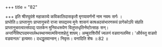+++
title = "82"

+++
इति श्रीरघुवंशे महाकाव्ये कविकालिदासकृतौ मृगयावर्णनों नाम नवमः सर्गः ।  
प्राप्तेति॥ प्राप्तानुगः प्राप्तानुचरो राजा सपद्यस्य मुनेः शासनं काषअठसंभारणरूपं प्रागेकोऽपि संप्रति प्राप्तानुचरत्वात्संपाद्य पातकेन मुनिवधरूपेण विलुप्तधृतिर्नष्टोत्साहः सन्। अन्तर्निविष्टपदमन्तर्लब्धस्थानमात्मविनाशहेतुं शापम्। अम्बुराशिरौर्वं ज्वलनं वडवानलमिव। 'और्वस्तु वाडवो वडवानलः' इत्यमरः। दधद्धृतवान्सन्। निवृत्तः। वनादिति शेषः ॥ 82 ॥